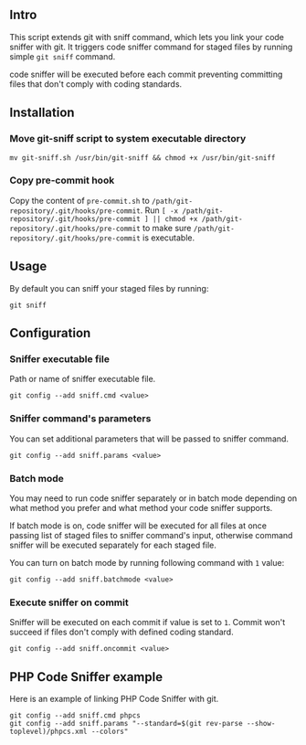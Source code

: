 ## Intro

This script extends git with sniff command, which lets you link your code sniffer with git. It triggers code sniffer command for staged files by running simple ```git sniff``` command.

code sniffer will be executed before each commit preventing committing files that don't comply with coding standards.

## Installation

### Move git-sniff script to system executable directory

```mv git-sniff.sh /usr/bin/git-sniff && chmod +x /usr/bin/git-sniff```

### Copy pre-commit hook

Copy the content of ```pre-commit.sh``` to ```/path/git-repository/.git/hooks/pre-commit```. Run ```[ -x /path/git-repository/.git/hooks/pre-commit ] || chmod +x /path/git-repository/.git/hooks/pre-commit``` to make sure ```/path/git-repository/.git/hooks/pre-commit``` is executable.

## Usage

By default you can sniff your staged files by running:

```git sniff```

## Configuration

### Sniffer executable file

Path or name of sniffer executable file.

```git config --add sniff.cmd <value>```

### Sniffer command's parameters

You can set additional parameters that will be passed to sniffer command.

```git config --add sniff.params <value>```

### Batch mode

You may need to run code sniffer separately or in batch mode depending on what method you prefer and what method your code sniffer supports.

If batch mode is on, code sniffer will be executed for all files at once passing list of staged files to sniffer command's input, otherwise command sniffer will be executed separately for each staged file.

You can turn on batch mode by running following command with ```1``` value:

```git config --add sniff.batchmode <value>```

### Execute sniffer on commit

Sniffer will be executed on each commit if value is set to ```1```. Commit won't succeed if files don't comply with defined coding standard.

```git config --add sniff.oncommit <value>```

## PHP Code Sniffer example

Here is an example of linking PHP Code Sniffer with git.

```
git config --add sniff.cmd phpcs
git config --add sniff.params "--standard=$(git rev-parse --show-toplevel)/phpcs.xml --colors"
```
